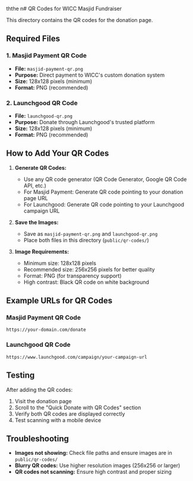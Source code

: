 ththe n# QR Codes for WICC Masjid Fundraiser

This directory contains the QR codes for the donation page.

## Required Files

### 1. Masjid Payment QR Code
- **File:** `masjid-payment-qr.png`
- **Purpose:** Direct payment to WICC's custom donation system
- **Size:** 128x128 pixels (minimum)
- **Format:** PNG (recommended)

### 2. Launchgood QR Code
- **File:** `launchgood-qr.png`
- **Purpose:** Donate through Launchgood's trusted platform
- **Size:** 128x128 pixels (minimum)
- **Format:** PNG (recommended)

## How to Add Your QR Codes

1. **Generate QR Codes:**
   - Use any QR code generator (QR Code Generator, Google QR Code API, etc.)
   - For Masjid Payment: Generate QR code pointing to your donation page URL
   - For Launchgood: Generate QR code pointing to your Launchgood campaign URL

2. **Save the Images:**
   - Save as `masjid-payment-qr.png` and `launchgood-qr.png`
   - Place both files in this directory (`public/qr-codes/`)

3. **Image Requirements:**
   - Minimum size: 128x128 pixels
   - Recommended size: 256x256 pixels for better quality
   - Format: PNG (for transparency support)
   - High contrast: Black QR code on white background

## Example URLs for QR Codes

### Masjid Payment QR Code
```
https://your-domain.com/donate
```

### Launchgood QR Code
```
https://www.launchgood.com/campaign/your-campaign-url
```

## Testing

After adding the QR codes:
1. Visit the donation page
2. Scroll to the "Quick Donate with QR Codes" section
3. Verify both QR codes are displayed correctly
4. Test scanning with a mobile device

## Troubleshooting

- **Images not showing:** Check file paths and ensure images are in `public/qr-codes/`
- **Blurry QR codes:** Use higher resolution images (256x256 or larger)
- **QR codes not scanning:** Ensure high contrast and proper sizing
